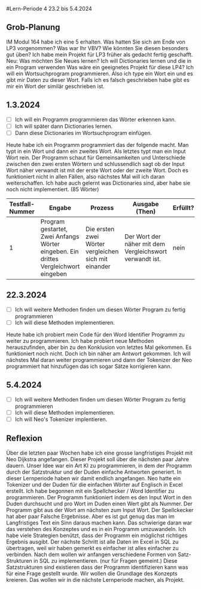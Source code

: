 #Lern-Periode 4
23.2 bis 5.4.2024

## Grob-Planung
IM Modul 164 habe ich eine 5 erhalten.
Was hatten Sie sich am Ende von LP3 vorgenommen? Was war Ihr VBV? Wie könnten Sie diesen besonders gut üben?
Ich habe mein Projekt für LP3 früher als gedacht fertig geschafft.
Neu: Was möchten Sie Neues lernen?
Ich will Dictionaries lernen und die in ein Program verwenden
Was wäre ein geeignetes Projekt für diese LP4?
Ich will ein Wortsuchprogram programmieren. Also ich type ein Wort ein und es gibt mir Daten zu dieser Wort. Falls ich es falsch geschrieben habe gibt es mir ein Wort der similär geschrieben ist.

## 1.3.2024
 
- [ ] Ich will ein Programm programmieren das Wörter erkennen kann.
- [ ] Ich will später dann Dictionaries lernen.
- [ ] Dann diese Dictionaries im Wortsuchprogram einfügen.

Heute habe ich ein Programm programmiert das der folgende macht. Man typt in ein Wort und dann ein zweites Wort. Als letztes typt man ein Input Wort rein. Der Programm schaut für Gemeinsamkeiten und Unterschiede zwischen den zwei ersten Wörtern und schlussendlich sagt ob der Input Wort näher verwandt ist mit der erste Wort oder der zweite Wort. Doch es funktioniert nicht in allen Fällen, also nächstes Mal will ich daran weiterschaffen. Ich habe auch gelernt was Dictionaries sind, aber habe sie noch nicht implementiert. (85 Wörter)

| Testfall-Nummer | Engabe |  Prozess | Ausgabe (Then) | Erfüllt? |
| --- | --- | --- | --- | --- |
| 1   |   Program gestartet, Zwei Anfangs Wörter eingeben. Ein drittes Vergleichwort eingeben|  Die ersten zwei Wörter vergleichen sich mit einander   |  Der Wort der näher mit dem Vergleichswort verwandt ist.  | nein    |

## 22.3.2024
 
- [ ] Ich will weitere Methoden finden um diesen Wörter Program zu fertig programmieren
- [ ] Ich will diese Methoden implementieren.

Heute habe ich probiert mein Code für den Word Identifier Programm zu weiter zu programmieren. Ich habe probiert neue Methoden herauszufinden, aber bin zu den Konklusion von letztes Mal gekommen. Es funktioniert noch nicht. Doch ich bin näher am Antwort gekommen. Ich will nächstes Mal daran weiter programmieren und dann der Tokenizer der Neo programmiert hat hinzufügen das ich sogar Sätze korrigieren kann.

## 5.4.2024
 
- [ ] Ich will weitere Methoden finden um diesen Wörter Program zu fertig programmieren
- [ ] Ich will diese Methoden implementieren.
- [ ] Ich will Neo's Tokenizer implentieren.

## Reflexion

Über die letzten paar Wochen habe ich eine grosse langfristiges Projekt mit Neo Dijkstra angefangen. Dieser Projekt soll über die nächsten paar Jahre dauern. Unser Idee war ein Art KI zu programmieren, in dem der Programm durch der Satzstruktur und der Duden einfache Antworten generiert. In dieser Lernperiode haben wir damit endlich angefangen.
Neo hatte ein Tokenizer und der Duden für die einfachen Wörter auf Englisch in Excel erstellt. Ich habe begonnen mit ein Spellchecker / Word Identifier zu programmieren. Der Programm funktioniert indem es den Input Wort in den Duden durchsucht und pro Wort im Duden einen Wert gibt als Nummer. Der Programm gibt aus der Wort am nächsten zum Input Wort. Der Spellckecker hat aber paar Falsche Ergebnisse. Aber es ist gut genug das man im Langfristiges Text ein Sinn daraus machen kann.
Das schwierige daran war das verstehen des Konzeptes und es in ein Programm umzuwandeln. Ich habe viele Strategien benützt, dass der Programm ein möglichst richtiges Ergebnis ausgibt.
Der nächste Schritt ist alle Daten im Excel in SQL zu übertragen, weil wir haben gemerkt es einfacher ist alles einfacher zu verbinden. Nach dem wollen wir anfangen verschiedene Formen von Satz-Strukturen in SQL zu implementieren. (nur für Fragen gemeint.) Diese Satzstrukturen sind existieren dass der Programm identifizieren kann was für eine Frage gestellt wurde. Wir wollen die Grundlage des Konzepts kreieren. Das wollen wir in die nächste Lernperiode machen, als Projekt.


